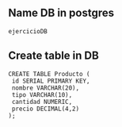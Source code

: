 ## Name DB in postgres
   ```
ejercicioDB
   ``` 

## Create table in DB

   ```
CREATE TABLE Producto (
    id SERIAL PRIMARY KEY,
    nombre VARCHAR(20),
    tipo VARCHAR(10),
    cantidad NUMERIC,
    precio DECIMAL(4,2)
);
   ```
